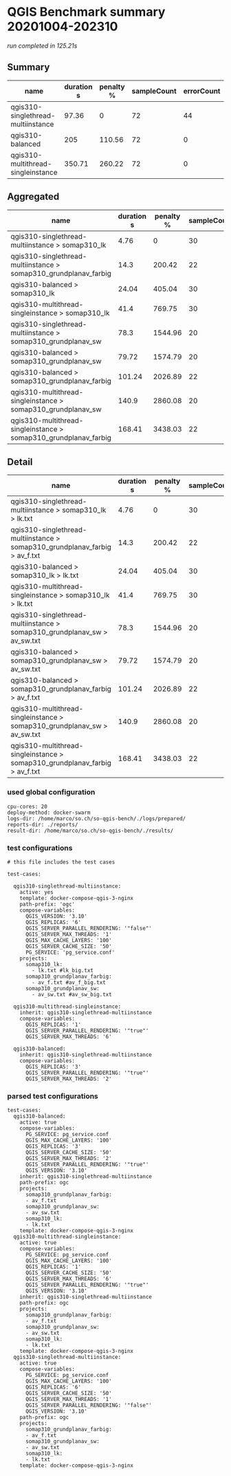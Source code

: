 # QGIS Benchmark summary 20201004-202310

_run completed in 125.21s_

## Summary
| name                               |   duration s |   penalty % |   sampleCount |   errorCount |   errorPct |
|------------------------------------|--------------|-------------|---------------|--------------|------------|
| qgis310-singlethread-multiinstance |        97.36 |        0    |            72 |           44 |      61.11 |
| qgis310-balanced                   |       205    |      110.56 |            72 |            0 |       0    |
| qgis310-multithread-singleinstance |       350.71 |      260.22 |            72 |            0 |       0    |

## Aggregated
| name                                                             |   duration s |   penalty % |   sampleCount |   errorCount |   errorPct |
|------------------------------------------------------------------|--------------|-------------|---------------|--------------|------------|
| qgis310-singlethread-multiinstance > somap310_lk                 |         4.76 |        0    |            30 |           26 |      86.67 |
| qgis310-singlethread-multiinstance > somap310_grundplanav_farbig |        14.3  |      200.42 |            22 |           18 |      81.82 |
| qgis310-balanced > somap310_lk                                   |        24.04 |      405.04 |            30 |            0 |       0    |
| qgis310-multithread-singleinstance > somap310_lk                 |        41.4  |      769.75 |            30 |            0 |       0    |
| qgis310-singlethread-multiinstance > somap310_grundplanav_sw     |        78.3  |     1544.96 |            20 |            0 |       0    |
| qgis310-balanced > somap310_grundplanav_sw                       |        79.72 |     1574.79 |            20 |            0 |       0    |
| qgis310-balanced > somap310_grundplanav_farbig                   |       101.24 |     2026.89 |            22 |            0 |       0    |
| qgis310-multithread-singleinstance > somap310_grundplanav_sw     |       140.9  |     2860.08 |            20 |            0 |       0    |
| qgis310-multithread-singleinstance > somap310_grundplanav_farbig |       168.41 |     3438.03 |            22 |            0 |       0    |

## Detail
| name                                                                        |   duration s |   penalty % |   sampleCount |   errorCount |   errorPct |   meanResTime |   medianResTime |   minResTime |   maxResTime |   pct1ResTime |   pct2ResTime |   pct3ResTime |   throughput |   receivedKBytesPerSec |   sentKBytesPerSec | dashboard                                                                                                                                 |
|-----------------------------------------------------------------------------|--------------|-------------|---------------|--------------|------------|---------------|-----------------|--------------|--------------|---------------|---------------|---------------|--------------|------------------------|--------------------|-------------------------------------------------------------------------------------------------------------------------------------------|
| qgis310-singlethread-multiinstance > somap310_lk > lk.txt                   |         4.76 |        0    |            30 |           26 |    86.6667 |       158.6   |             6   |            4 |         1124 |        1050.6 |       1107.5  |          1124 |     25.2738  |                 87.94  |          10.3103   | ./results/compare-deployment/20201004-202310/qgis310-singlethread-multiinstance/somap310_lk/lk.txt/dashboard/index.html                   |
| qgis310-singlethread-multiinstance > somap310_grundplanav_farbig > av_f.txt |        14.3  |      200.42 |            22 |           18 |    81.8182 |       649.864 |             6   |            3 |         3720 |        3599.2 |       3710.25 |          3720 |      5.91398 |                120.529 |           2.52016  | ./results/compare-deployment/20201004-202310/qgis310-singlethread-multiinstance/somap310_grundplanav_farbig/av_f.txt/dashboard/index.html |
| qgis310-balanced > somap310_lk > lk.txt                                     |        24.04 |      405.04 |            30 |            0 |     0      |       801.267 |           825.5 |          550 |         1054 |         996.8 |       1047.95 |          1054 |     16.3755  |                443.873 |           6.68028  | ./results/compare-deployment/20201004-202310/qgis310-balanced/somap310_lk/lk.txt/dashboard/index.html                                     |
| qgis310-multithread-singleinstance > somap310_lk > lk.txt                   |        41.4  |      769.75 |            30 |            0 |     0      |      1379.9   |          1447   |          919 |         1561 |        1550.8 |       1558.8  |          1561 |      9.72447 |                263.59  |           3.96703  | ./results/compare-deployment/20201004-202310/qgis310-multithread-singleinstance/somap310_lk/lk.txt/dashboard/index.html                   |
| qgis310-singlethread-multiinstance > somap310_grundplanav_sw > av_sw.txt    |        78.3  |     1544.96 |            20 |            0 |     0      |      3915.2   |          3922.5 |         2672 |         6015 |        5387.4 |       5987.7  |          6015 |      2.96428 |                922.328 |           1.24129  | ./results/compare-deployment/20201004-202310/qgis310-singlethread-multiinstance/somap310_grundplanav_sw/av_sw.txt/dashboard/index.html    |
| qgis310-balanced > somap310_grundplanav_sw > av_sw.txt                      |        79.72 |     1574.79 |            20 |            0 |     0      |      3985.8   |          4221   |         2375 |         5466 |        5381.1 |       5461.85 |          5466 |      3.26584 |               1016.16  |           1.36757  | ./results/compare-deployment/20201004-202310/qgis310-balanced/somap310_grundplanav_sw/av_sw.txt/dashboard/index.html                      |
| qgis310-balanced > somap310_grundplanav_farbig > av_f.txt                   |       101.24 |     2026.89 |            22 |            0 |     0      |      4601.64  |          4745   |         2660 |         6094 |        6042.5 |       6087.85 |          6094 |      2.8527  |                371.967 |           1.21564  | ./results/compare-deployment/20201004-202310/qgis310-balanced/somap310_grundplanav_farbig/av_f.txt/dashboard/index.html                   |
| qgis310-multithread-singleinstance > somap310_grundplanav_sw > av_sw.txt    |       140.9  |     2860.08 |            20 |            0 |     0      |      7044.8   |          6233.5 |         3527 |        11922 |       11282.7 |      11890.6  |         11922 |      1.57916 |                491.349 |           0.661271 | ./results/compare-deployment/20201004-202310/qgis310-multithread-singleinstance/somap310_grundplanav_sw/av_sw.txt/dashboard/index.html    |
| qgis310-multithread-singleinstance > somap310_grundplanav_farbig > av_f.txt |       168.41 |     3438.03 |            22 |            0 |     0      |      7654.77  |          8010   |         2715 |        11530 |       11327.9 |      11506.3  |         11530 |      1.62063 |                211.316 |           0.690608 | ./results/compare-deployment/20201004-202310/qgis310-multithread-singleinstance/somap310_grundplanav_farbig/av_f.txt/dashboard/index.html |

### used global configuration

```
cpu-cores: 20
deploy-method: docker-swarm
logs-dir: /home/marco/so.ch/so-qgis-bench/./logs/prepared/
reports-dir: ./reports/
result-dir: /home/marco/so.ch/so-qgis-bench/./results/

```
### test configurations

```
# this file includes the test cases

test-cases:

  qgis310-singlethread-multiinstance:
    active: yes
    template: docker-compose-qgis-3-nginx
    path-prefix: 'ogc'
    compose-variables:
      QGIS_VERSION: '3.10'
      QGIS_REPLICAS: '6'
      QGIS_SERVER_PARALLEL_RENDERING: '"false"'
      QGIS_SERVER_MAX_THREADS: '1'
      QGIS_MAX_CACHE_LAYERS: '100'
      QGIS_SERVER_CACHE_SIZE: '50'
      PG_SERVICE: 'pg_service.conf'
    projects:
      somap310_lk:
        - lk.txt #lk_big.txt
      somap310_grundplanav_farbig:
        - av_f.txt #av_f_big.txt
      somap310_grundplanav_sw:
        - av_sw.txt #av_sw_big.txt

  qgis310-multithread-singleinstance:
    inherit: qgis310-singlethread-multiinstance
    compose-variables:
      QGIS_REPLICAS: '1'
      QGIS_SERVER_PARALLEL_RENDERING: '"true"'
      QGIS_SERVER_MAX_THREADS: '6'

  qgis310-balanced:
    inherit: qgis310-singlethread-multiinstance
    compose-variables:
      QGIS_REPLICAS: '3'
      QGIS_SERVER_PARALLEL_RENDERING: '"true"'
      QGIS_SERVER_MAX_THREADS: '2'

```
### parsed test configurations

```
test-cases:
  qgis310-balanced:
    active: true
    compose-variables:
      PG_SERVICE: pg_service.conf
      QGIS_MAX_CACHE_LAYERS: '100'
      QGIS_REPLICAS: '3'
      QGIS_SERVER_CACHE_SIZE: '50'
      QGIS_SERVER_MAX_THREADS: '2'
      QGIS_SERVER_PARALLEL_RENDERING: '"true"'
      QGIS_VERSION: '3.10'
    inherit: qgis310-singlethread-multiinstance
    path-prefix: ogc
    projects:
      somap310_grundplanav_farbig:
      - av_f.txt
      somap310_grundplanav_sw:
      - av_sw.txt
      somap310_lk:
      - lk.txt
    template: docker-compose-qgis-3-nginx
  qgis310-multithread-singleinstance:
    active: true
    compose-variables:
      PG_SERVICE: pg_service.conf
      QGIS_MAX_CACHE_LAYERS: '100'
      QGIS_REPLICAS: '1'
      QGIS_SERVER_CACHE_SIZE: '50'
      QGIS_SERVER_MAX_THREADS: '6'
      QGIS_SERVER_PARALLEL_RENDERING: '"true"'
      QGIS_VERSION: '3.10'
    inherit: qgis310-singlethread-multiinstance
    path-prefix: ogc
    projects:
      somap310_grundplanav_farbig:
      - av_f.txt
      somap310_grundplanav_sw:
      - av_sw.txt
      somap310_lk:
      - lk.txt
    template: docker-compose-qgis-3-nginx
  qgis310-singlethread-multiinstance:
    active: true
    compose-variables:
      PG_SERVICE: pg_service.conf
      QGIS_MAX_CACHE_LAYERS: '100'
      QGIS_REPLICAS: '6'
      QGIS_SERVER_CACHE_SIZE: '50'
      QGIS_SERVER_MAX_THREADS: '1'
      QGIS_SERVER_PARALLEL_RENDERING: '"false"'
      QGIS_VERSION: '3.10'
    path-prefix: ogc
    projects:
      somap310_grundplanav_farbig:
      - av_f.txt
      somap310_grundplanav_sw:
      - av_sw.txt
      somap310_lk:
      - lk.txt
    template: docker-compose-qgis-3-nginx

```